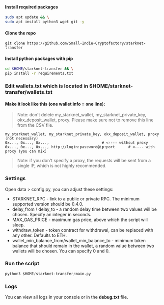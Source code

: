 #### Install required packages
```bash
sudo apt update && \
sudo apt install python3 wget git -y
```
#### Clone the repo
```
git clone https://github.com/Small-Indie-Cryptofactory/starknet-transfer
```
#### Install python packages with pip
```bash
cd $HOME/starknet-transfer && \
pip install -r requirements.txt
```
### Edit wallets.txt which is located in $HOME/starknet-transfer/wallets.txt 
#### Make it look like this (one wallet info = one line):

> Note: don't delete my_starknet_wallet, my_starknet_private_key, okx_deposit_wallet, proxy. Please make sure not to remove this line from the CSV file.

```
my_starknet_wallet, my_starknet_private_key, okx_deposit_wallet, proxy (not necessary)
0x..., 0x..., 0x...,              			# <---- without proxy
0x..., 0x..., 0x..., http://login:password@ip:port      # <---- with proxy (you can mix)
```
> Note: if you don't specify a proxy, the requests will be sent from a single IP, which is not highly recommended.
 
### Settings

Open data > config.py, you can adjust these settings:

- STARKNET_RPC - link to a public or private RPC. The minimum supported version should be 0.4.0.
- delay_from / delay_to - a random delay time between two values will be chosen. Specify an integer in seconds.
- MAX_GAS_PRICE - maximum gas price, above which the script will sleep.
- withdraw_token - token contract for withdrawal, can be replaced with any other. Defaults to ETH.
- wallet_min_balance_from/wallet_min_balance_to - minimum token balance that should remain in the wallet, a random value between two wallets will be chosen. You can specify 0 and 0.

### Run the script
```python
python3 $HOME/starknet-transfer/main.py
```
### Logs
You can view all logs in your console or in the **debug.txt** file.
